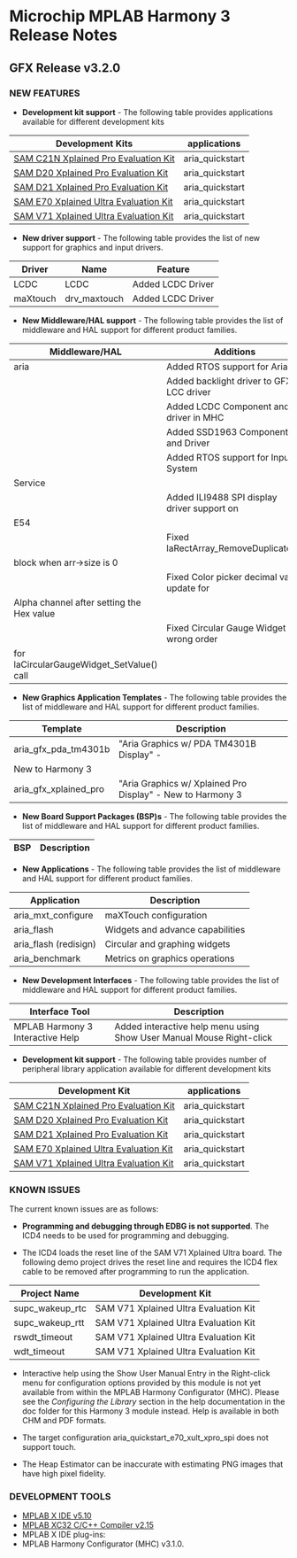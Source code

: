# Microchip MPLAB Harmony 3 Release Notes
## GFX Release v3.2.0
### NEW FEATURES

- **Development kit support** - The following table provides  applications available for different development kits

| Development Kits | applications |
| --- | --- |
| [SAM C21N Xplained Pro Evaluation Kit](https://www.microchip.com/DevelopmentTools/ProductDetails.aspx?PartNO=ATSAMC21-XPRO) | aria_quickstart |
| [SAM D20 Xplained Pro Evaluation Kit](https://www.microchip.com/DevelopmentTools/ProductDetails.aspx?PartNO=ATSAMD20-XPRO) | aria_quickstart |
| [SAM D21 Xplained Pro Evaluation Kit](https://www.microchip.com/DevelopmentTools/ProductDetails.aspx?PartNO=ATSAMD21-XPRO) | aria_quickstart |
| [SAM E70 Xplained Ultra Evaluation Kit](https://www.microchip.com/DevelopmentTools/ProductDetails.aspx?PartNO=ATSAME70-XULT) | aria_quickstart |
| [SAM V71 Xplained Ultra Evaluation Kit](https://www.microchip.com/DevelopmentTools/ProductDetails.aspx?PartNO=ATSAMV71-XULT) | aria_quickstart |

- **New driver support** - The following table provides the list of new support for graphics and input drivers.

| Driver | Name | Feature | 
| --- | --- | --- |
| LCDC| LCDC | Added LCDC Driver|
| maXtouch| drv_maxtouch | Added LCDC Driver|

- **New Middleware/HAL support** - The following table provides the list of middleware and HAL support for different product families.

| Middleware/HAL | Additions | 
| --- | --- |
| aria| Added RTOS support for Aria|
| | Added backlight driver to GFX LCC driver|
| | Added LCDC Component and driver in MHC|
| | Added SSD1963 Component and Driver|
| | Added RTOS support for Input System
Service|
| | Added ILI9488 SPI display driver support on
E54|
| | Fixed laRectArray_RemoveDuplicates()
block when arr->size is 0|
| | Fixed Color picker decimal value update for
Alpha channel after setting the Hex value|
| | Fixed Circular Gauge Widget - wrong order
for laCircularGaugeWidget_SetValue() call|

- **New Graphics Application Templates** - The following table provides the list of middleware and HAL support for different product families.

| Template | Description |
| --- | --- |
| aria_gfx_pda_tm4301b | "Aria Graphics w/ PDA TM4301B Display" -
New to Harmony 3 |
| aria_gfx_xplained_pro | "Aria Graphics w/ Xplained Pro Display" - New to Harmony 3 |

- **New Board Support Packages (BSP)s** - The following table provides the list of middleware and HAL support for different product families.

| BSP | Description |
| --- | --- |

- **New Applications** - The following table provides the list of middleware and HAL support for different product families.

| Application | Description | 
| --- | --- |
| aria_mxt_configure | maXTouch configuration | 
| aria_flash |  Widgets and advance capabilities|
| aria_flash (redisign) | Circular and graphing widgets| 
| aria_benchmark | Metrics on graphics operations | 

- **New Development Interfaces** - The following table provides the list of middleware and HAL support for different product families.

| Interface Tool | Description |
| --- | --- |
| MPLAB Harmony 3 Interactive Help | Added interactive help menu using Show User Manual Mouse Right-click  |

- **Development kit support** - The following table provides number of peripheral library application available for different development kits

| Development Kit | applications |
| --- | --- |
| [SAM C21N Xplained Pro Evaluation Kit](https://www.microchip.com/DevelopmentTools/ProductDetails.aspx?PartNO=ATSAMC21-XPRO) | aria_quickstart |
| [SAM D20 Xplained Pro Evaluation Kit](https://www.microchip.com/DevelopmentTools/ProductDetails.aspx?PartNO=ATSAMD20-XPRO) | aria_quickstart |
| [SAM D21 Xplained Pro Evaluation Kit](https://www.microchip.com/DevelopmentTools/ProductDetails.aspx?PartNO=ATSAMD21-XPRO) | aria_quickstart |
| [SAM E70 Xplained Ultra Evaluation Kit](https://www.microchip.com/DevelopmentTools/ProductDetails.aspx?PartNO=ATSAME70-XULT) | aria_quickstart |
| [SAM V71 Xplained Ultra Evaluation Kit](https://www.microchip.com/DevelopmentTools/ProductDetails.aspx?PartNO=ATSAMV71-XULT) | aria_quickstart |

### KNOWN ISSUES

The current known issues are as follows:

* **Programming and debugging through EDBG is not supported**. The ICD4 needs to be used for programming and debugging.

* The ICD4 loads the reset line of the SAM V71 Xplained Ultra board. The following demo project drives the reset line and requires the ICD4 flex cable to be removed after programming to run the application.

| Project Name | Development Kit |
| --- | --- |
| supc\_wakeup\_rtc | SAM V71 Xplained Ultra Evaluation Kit  |
| supc\_wakeup\_rtt | SAM V71 Xplained Ultra Evaluation Kit  |
| rswdt\_timeout | SAM V71 Xplained Ultra Evaluation Kit  |
| wdt\_timeout | SAM V71 Xplained Ultra Evaluation Kit  |

* Interactive help using the Show User Manual Entry in the Right-click menu for configuration options provided by this module is not yet available from within the MPLAB Harmony Configurator (MHC).  Please see the *Configuring the Library* section in the help documentation in the doc folder for this Harmony 3 module instead.  Help is available in both CHM and PDF formats.

* The target configuration aria_quickstart_e70_xult_xpro_spi does not support touch.

* The Heap Estimator can be inaccurate with estimating PNG images that have high pixel fidelity.

### DEVELOPMENT TOOLS

- [MPLAB X IDE v5.10](https://www.microchip.com/mplab/mplab-x-ide)
- [MPLAB XC32 C/C++ Compiler v2.15](https://www.microchip.com/mplab/compilers)
- MPLAB X IDE plug-ins:
- MPLAB Harmony Configurator (MHC) v3.1.0.
